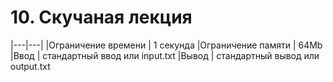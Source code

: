 # 10. Скучаная лекция


|---|---|
|Ограничение времени | 1 секунда
|Ограничение памяти | 64Mb
|Ввод | стандартный ввод или input.txt
|Вывод | стандартный вывод или output.txt
